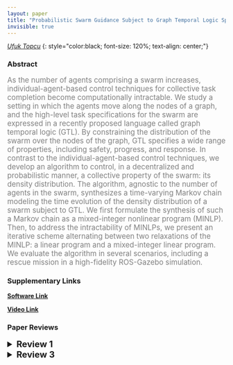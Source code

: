 ```yaml
---
layout: paper
title: "Probabilistic Swarm Guidance Subject to Graph Temporal Logic Specifications"
invisible: true
---
```

*[Ufuk Topcu](http://www.ae.utexas.edu/facultysites/topcu/wiki/index.php/Main_Page)*
{: style="color:black; font-size: 120%; text-align: center;"}

### Abstract
<html><p style="color:gray; font-size: 120%; text-align: justified;">
As the number of agents comprising a swarm increases, individual-agent-based control techniques for collective task completion become computationally intractable. We study a setting in which the agents move along the nodes of a graph, and the high-level task specifications for the swarm are expressed in a recently proposed language called graph temporal logic (GTL). By constraining the distribution of the swarm over the nodes of the graph, GTL specifies a wide range of properties, including safety, progress, and response. In contrast to the individual-agent-based control techniques, we develop an algorithm to control, in a decentralized and probabilistic manner, a collective property of the swarm: its density distribution. The algorithm, agnostic to the number of agents in the swarm, synthesizes a time-varying Markov chain modeling the time evolution of the density distribution of a swarm subject to GTL. We first formulate the synthesis of such a Markov chain as a mixed-integer nonlinear program (MINLP). Then, to address the intractability of MINLPs, we present an iterative scheme alternating between two relaxations of the MINLP: a linear program and a mixed-integer linear program. We evaluate the algorithm in several scenarios, including a rescue mission in a high-fidelity ROS-Gazebo simulation.
</p></html>

### Supplementary Links
**[Software Link](https://github.com/u-t-autonomous/RSS2020_SwarmControlGTL.git)**

**[Video Link](https://www.dropbox.com/home/RSS%20Video)**


### Paper Reviews
<details><summary style="font-size:20px;"><b> Review 1</b></summary>
<p style="color:gray; font-size: 120%; text-align: justified;">
The authors consider a simplified swarming scenario, in which the agents move along the nodes of a graph. The specification is given as a formula in a logic called graph temporal logic (GTL), which constrains the distribution of the swarm over the nodes ofthe graph. The authors propose an algorithm to control the density distribution of the swarm, which is based on a time-varying Markov chainmodeling the time evolution of the density distribution of the swarm. GTL and the Markov-chain modeling have been published before. The main contributions of this paper are to (1)  synthesize such a Markovchain as a mixed-integer nonlinear program (MINLP), and (2) relax the MINLP to a mixed integer linear program (MILP).  My main concern with the paper is whether the contributions described above are enough to make this a RSS paper. My second major concerns is the simplicity of the examples throughout the paper. The running example us too simplistic, and the authors to not make any effort to connect this example to a robotic scenario. In the second example at the end of the paper, which is supposed to be more realistic, it is not cleat what the dynamics of the robot are.  Aside from these, the paper is well written and, as far as I followed, technically correct. However, the related work misses three important and closely related works. First, there is no clear comparison with the plethora of papers on consensus. In the second paragraph of the Introduction, the author(s) say that "as the number of agents comprising the swarm increases, the computational cost for assigningthe targets of each agent and generating all the optimaltrajectories one by one becomes prohibitively high. As a result,these techniques suffer from scalability issues." This is not the case for consensus-type papers, in which simple, identical local rules lead to guaranteed global behavior. Second, there are some papers on controlling the statistics of a swarm, e.g., (1) Calin Belta and Vijay Kumar, Abstraction and control for groups of robots, IEEE Transactions on Robotics, vol.20, no.5, pp.865-875, 2004, (2)  P. Yang, R. A. Freeman and K. M. Lynch, "Multi-Agent Coordination by Decentralized Estimation and Control," in IEEE Transactions on Automatic Control, vol. 53, no. 11, pp. 2480-2496, Dec. 2008, which are not mentioned and discussed. Third, there exist spatial temporal logics, that seem to be related to the GTL logic proposed here, e.g., (1) L. Nenzi, L. Bortolussi, V. Ciancia, M. Loreti, M. Massink, Qualitative and Quantitative Monitoring of Spatio-Temporal Properties with SSTL, Logical Methods in Computer Science, vol. 14(4) (2018), (2) Iman Haghighi, Sadra Sadraddini, Calin Belta, Robotic Swarm Control from Spatio-Temporal Specifications, 55th IEEE Conference on Decision and Control, Las Vegas, NV, 2016 (3) Iman Haghighi, Austin Jones, Zhaodan Kong, Ezio Bartocci, Radu Grosu and Calin Belta, SpaTeL: A Novel Spatial-Temporal Logic and Its Applications to Networked Systems, Hybrid Systems: Computation and Control (HSCC) 2015
</p> </details>

<details><summary style="font-size:20px;"><b> Review 3</b></summary>
<p style="color:gray; font-size: 120%; text-align: justified;">
This paper addresses the important problem of efficiently synthesizinga decentralized controllers for a large number agents, i.e. a swarm,such that together, they satisfy some high-level specification, herein the form of a graph temporal logic sentence. Such systems have alarge number of applications, and by no means is this a solvedproblem.The prose and general outline of the paper is easy enough to follow,although illustrations of the examples and theorems would have beengreatly appreciated.The high level approach taken in this paper is 4 fold:1. The swarm is ultimately abstracted as a graph where the nodes   represent locations and densities (#agents/#total number of   agents).2. The decentralized controller is abstracted as a time varying markov   chain describing how densities evolve on this graph over time.3. The synthesis of this controller subject to the specification and   dynamics is cast as a feasibility query in a Mixed Integer   Non-linear Program (MINLP).4. Once synthesized, an online low-level controller implements this   strategy in the work space this graph represents.This approach improves over prior work by either:* Modeling densities rather than agents directly to improve  scaling w.r.t. swarm size.or * Synthesizing swarm strategies that satisfy bounded graph temporal  logic specifications.The primary technical contribution of this work seems to be thehandling of the complexity of the MINLP - being potentially muchharder than MILPs which are already NP-hard.This is done by first observing that in the special case of a completegraph, the constraints on densities can be used to determine afeasible swarm strategy, resulting in a Mixed Integer *Linear*Program.While the proof seems straight forward, an interpretation would havebeen appreciated. For example, physically, I understand this to be theresult of agents being able to always "keep up" with requireddensities at each time step since they are always one step away fromthere they need to be.A general solution is then proposed which alternates between solvingtwo relaxations of the MINLP. The key insight is that once the swarmstrategy (markov chain) or densities are set, the complexity of theMINLP reduces substantially. Thus at a high level, this algorithmalternates between estimating these to quantities.The paper then empirically demonstrates substantial improvements thisproposed solution has over using off-the-shelf MINLP solvers as wellwe a few interesting case studies.While I believe this approach to be well-founded and the experimentsconvincing, I am left with a two questions:1. While improving scalability, there doesn't seem any constraints   ensuring that the Markov Chain densities can be realized - since in   the actual swarm the densities cannot take on all real numbers.   Is there a guarantee that the results will still hold with high   probability?2. Because the solutions need only be feasible, is it possible to   leverage an SMT solver rather than optimization engine?  The   non-linearities in the MINLP seem fairly tame, and the proposed   algorithm reminds the reviewer of Counter Example Guided Inductive   Synthesis based on SMT solvers.   Similar works in synthesizing controllers from Signal Temporal   Logic have shown that combining SMT solvers with MILPs can also   lead to dramatic increases in performance.   
</p> </details>


